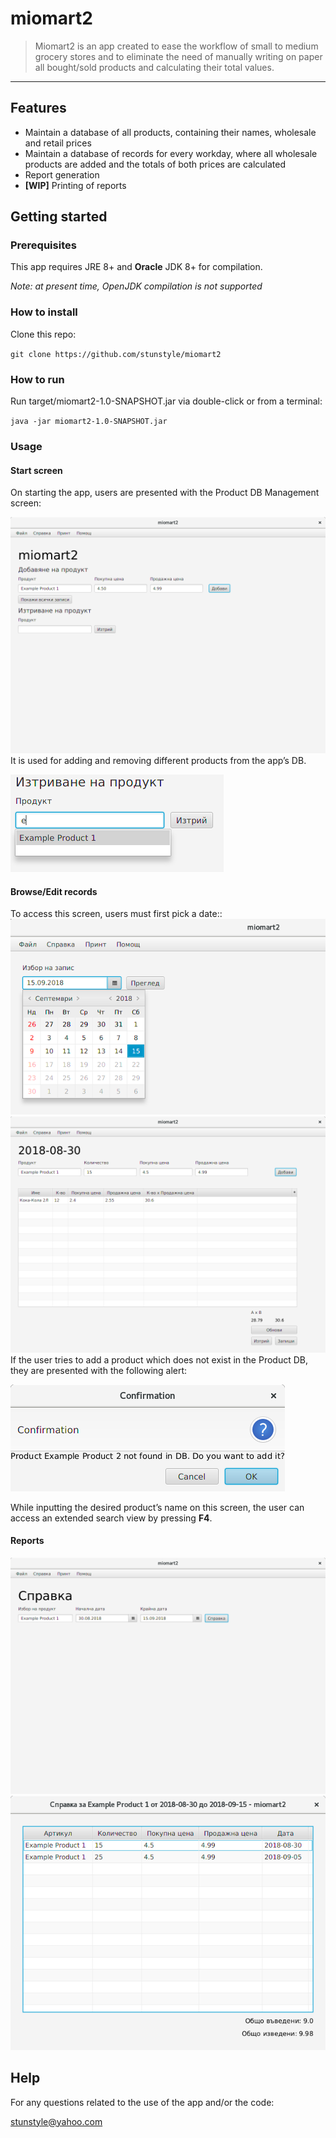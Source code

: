# miomart2

> Miomart2 is an app created to ease the workflow of small to medium grocery stores and to eliminate the need of manually writing on paper all bought/sold products and calculating their total values.
<hr>

## Features

- Maintain a database of all products, containing their names, wholesale and retail prices
- Maintain a database of records for every workday, where all wholesale products are added and the totals of both prices are calculated
- Report generation
- **[WIP]** Printing of reports

## Getting started
### Prerequisites
This app requires JRE 8+ and **Oracle** JDK 8+ for compilation.

*Note: at present time, OpenJDK compilation is not supported*
### How to install
Clone this repo:

`git clone https://github.com/stunstyle/miomart2`
### How to run
Run target/miomart2-1.0-SNAPSHOT.jar via double-click or from a terminal:

`java -jar miomart2-1.0-SNAPSHOT.jar`
### Usage
#### Start screen
On starting the app, users are presented with the Product DB Management screen:

![Start Screen](screens/add_product.png?raw=true "Start Screen")
It is used for adding and removing different products from the app’s DB.

![Removal](screens/remove_product.png?raw=true "Removal")
#### Browse/Edit records
To access this screen, users must first pick a date::
![Pick Date](screens/pick_date.png?raw=true "Pick Date")
![Browse/Edit records](screens/edit_record.png?raw=true "Browse/Edit")
If the user tries to add a product which does not exist in the Product DB, they are presented with the following alert:

![Alert](screens/edit_record_confirm.png?raw=true "Alert")

While inputting the desired product’s name on this screen, the user can access an extended search view by pressing **F4**.

#### Reports
![Reports](screens/create_report_view.png?raw=true "Reports")
![Generated Report](screens/created_report.png?raw=true "Generated report")

## Help
For any questions related to the use of the app and/or the code:

[stunstyle@yahoo.com](mailto:stunstyle@yahoo.com)




